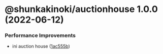 # @shunkakinoki/auctionhouse 1.0.0 (2022-06-12)

### Performance Improvements

- ini auction house ([1ac555b](https://github.com/shunkakinoki/contracts/commit/1ac555b47ccba4f0613596c38dfa07a81e4bd36b))
